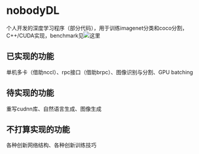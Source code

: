 # nobodyDL
个人开发的深度学习程序（部分代码），用于训练imagenet分类和coco分割，C++/CUDA实现，benchmark见![这里](https://github.com/abangdd/nobodyDL/tree/master/benchmark)
## 已实现的功能
单机多卡（借助nccl）、rpc接口（借助brpc）、图像识别与分割、GPU batching
## 待实现的功能
重写cudnn库、自然语言生成、图像生成
## 不打算实现的功能
各种创新网络结构、各种创新训练技巧

